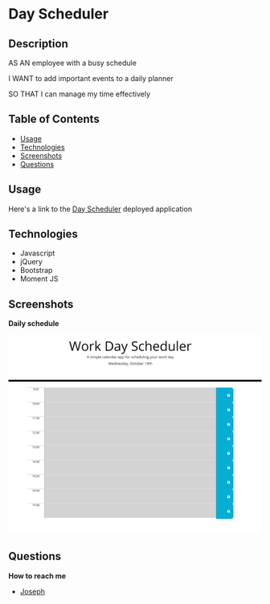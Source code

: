 # Day Scheduler

## Description

AS AN employee with a busy schedule

I WANT to add important events to a daily planner

SO THAT I can manage my time effectively

## Table of Contents

- [Usage](#usage)
- [Technologies](#technologies)
- [Screenshots](#screenshots)
- [Questions](#questions)

## Usage

Here's a link to the <a href="#">Day Scheduler</a> deployed application

## Technologies

- Javascript
- jQuery
- Bootstrap
- Moment JS

## Screenshots

**Daily schedule**

![day scheduler](./assets/images/app-screenshot.png)

## Questions

**How to reach me**

- <a href="https://github.com/joesen-dev">Joseph</a>
